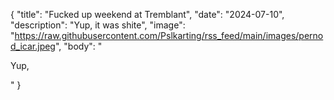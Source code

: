 {
  "title": "Fucked up weekend at Tremblant",
  "date": "2024-07-10",
  "description": "Yup, it was shite",
  "image": "https://raw.githubusercontent.com/Pslkarting/rss_feed/main/images/pernod_icar.jpeg",
  "body": "<p>Yup,</p>"
}